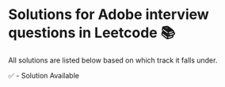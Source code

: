 # Solutions for Adobe interview questions in Leetcode :books:

All solutions are listed below based on which track it falls under.

:white_check_mark: - Solution Available



